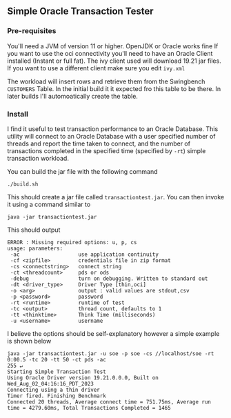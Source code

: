 ## Simple Oracle Transaction Tester

### Pre-requisites
You'll need a JVM of version 11 or higher. OpenJDK or Oracle works fine
If you want to use the oci connectivity you'll need to have an Oracle Client installed (Instant or full fat). The ivy client used will download 19.21 jar files. If you want to use a different client make sure you edit ```ivy.xml```  

The workload will insert rows and retrieve them from the Swingbench ```CUSTOMERS``` Table. In the initial build it it expected fro this table to be there. In later builds I'll automoatically create the table.


### Install

I find it useful to test transaction performance to an Oracle Database. This utility will connect to an Oracle Database with a user specified number of threads and report the time taken to connect, and the number of transactions completed in the specified time (specified by ```-rt```) simple transaction workload. 

You can build the jar file with the following command
```shell
./build.sh
```
This should create a jar file called ```transactiontest.jar```. You can then invoke it using a command similar to 
```shell
java -jar transactiontest.jar
```
This should output
```shell
ERROR : Missing required options: u, p, cs
usage: parameters:
 -ac                   use application continuity
 -cf <zipfile>         credentials file in zip format
 -cs <connectstring>   connect string
 -ct <threadcount>     pds or ods
 -debug                turn on debugging. Written to standard out
 -dt <driver_type>     Driver Type [thin,oci]
 -o <arg>              output : valid values are stdout,csv
 -p <password>         password
 -rt <runtime>         runtime of test
 -tc <output>          thread count, defaults to 1
 -tt <thinktime>       Think Time (milliseconds)
 -u <username>         username
```
I believe the options should be self-explanatory however a simple example is shown below
```shell
java -jar transactiontest.jar -u soe -p soe -cs //localhost/soe -rt 0:00.5 -tc 20 -tt 50 -ct pds -ac                                                                                                                                        255 ↵
Starting Simple Transaction Test
Using Oracle Driver version 19.21.0.0.0, Built on Wed_Aug_02_04:16:16_PDT_2023
Connecting using a thin driver
Timer fired. Finishing Benchmark 
Connected 20 threads, Average connect time = 751.75ms, Average run time = 4279.60ms, Total Transactions Completed = 1465
```